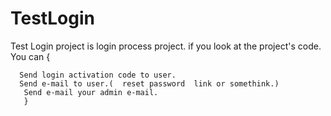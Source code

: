 # TestLogin
Test Login project is login process project.
if you look at the project's code. 
You can {

      Send login activation code to user. 
      Send e-mail to user.(  reset password  link or somethink.)
       Send e-mail your admin e-mail.
       }
  

